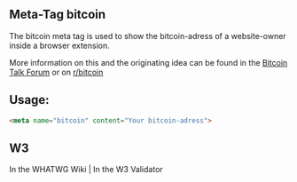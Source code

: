 ## Meta-Tag bitcoin

The bitcoin meta tag is used to show the bitcoin-adress of a website-owner inside a browser extension.

More information on this and the originating idea can be found in the [Bitcoin Talk Forum](https://bitcointalk.org/index.php?topic=140257.0) or on [r/bitcoin](http://www.reddit.com/r/Bitcoin/comments/1de96y/bitcoin_in_html_meta_tag_for_discovery/)

## Usage: 

````html
<meta name="bitcoin" content="Your bitcoin-adress">
````


## W3
<i class="fas fa-check"></i> In the WHATWG Wiki | <i class="fas fa-check"></i>  In the W3 Validator
